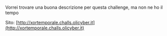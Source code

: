 Vorrei trovare una buona descrizione per questa challenge, ma non ne ho il tempo

Sito: [http://xortemporale.challs.olicyber.it](http://xortemporale.challs.olicyber.it)
